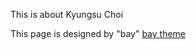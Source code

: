 This is about Kyungsu Choi

This page is designed by "bay" [bay theme](https://github.com/eliottvincent/bay)